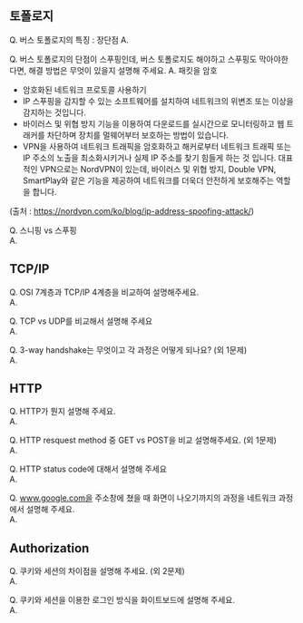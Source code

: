 ## 토폴로지
Q. 버스 토폴로지의 특징 : 장단점
A.

Q. 버스 토폴로지의 단점이 스푸핑인데, 버스 토폴로지도 해야하고 스푸핑도 막아야한다면, 해결 방법은 무엇이 있을지 설명해 주세요.
A. 패킷을 암호

- 암호화된 네트워크 프로토콜 사용하기
- IP 스푸핑을 감지할 수 있는 소프트웨어를 설치하여 네트워크의 위변조 또는 이상을 감지하는 것입니다.
- 바이러스 및 위협 방지 기능을 이용하여 다운로드를 실시간으로 모니터링하고 웹 트래커를 차단하며 장치를 멀웨어부터 보호하는 방법이 있습니다.
- VPN을 사용하여 네트워크 트래픽을 암호화하고 해커로부터 네트워크 트래픽 또는 IP 주소의 노출을 최소화시키거나 실제 IP 주소를 찾기 힘들게 하는 것 입니다. 대표적인 VPN으로는 NordVPN이 있는데, 바이러스 및 위협 방지, Double VPN, SmartPlay와 같은 기능을 제공하여 네트워크를 더욱더 안전하게 보호해주는 역할을 합니다.
    
(출처 : https://nordvpn.com/ko/blog/ip-address-spoofing-attack/)


Q. 스니핑 vs 스푸핑   
A. 


## TCP/IP
Q. OSI 7계층과 TCP/IP 4계층을 비교하여 설명해주세요.   
A. 

Q. TCP vs UDP를 비교해서 설명해 주세요    
A. 

Q. 3-way handshake는 무엇이고 각 과정은 어떻게 되나요? (외 1문제)   
A. 

## HTTP
Q. HTTP가 뭔지 설명해 주세요.   
A. 

Q. HTTP resquest method 중 GET vs POST을 비교 설명해주세요. (외 1문제)   
A. 

Q. HTTP status code에 대해서 설명해 주세요   
A. 

Q. www.google.com을 주소창에 쳤을 때 화면이 나오기까지의 과정을 네트워크 과정에서 설명해 주세요.   
A. 

## Authorization
Q. 쿠키와 세션의 차이점을 설명해 주세요. (외 2문제)      
A. 

Q. 쿠키와 세션을 이용한 로그인 방식을 화이트보드에 설명해 주세요.   
A. 
